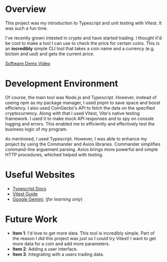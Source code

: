 # Overview

This project was my introduction to Typescript and unit testing with Vitest. It was such a fun time.  

I've recently grown intested in crypto and have started trading. I thought it'd be cool to make a tool I can use to check the price for certain coins. This is an **incredibly** simple CLI tool that takes a coin name and a currency (e.g. bictoin and usd) and gets the current price.


[Software Demo Video](https://youtu.be/WY-Gh8C6YeM)

# Development Environment

Of course, the main tool was Node.js and Typescript. However, instead of useing npm as my package manager, I used pnpm to save space and boost efficiency.
I also used CoinGecko's API to fetch the data on the specified cryptocurrency. Along with that I used Vitest, Vite's native testing framework. I used it to make mock API responses and to spy on console logging and errors. This enabled me to efficiently and effectively test the business logic of my program.

As mentioned, I used Typescript. However, I was able to enhance my project by using the Commander and Axios libraries. Commander simplifies command-line arguement parsing. Axios brings more powerful and simple HTTP procedures, whiched helped with testing.

# Useful Websites

- [Typescript Docs](https://www.typescriptlang.org/docs/)
- [Vitest Guide](https://vitest.dev/guide/)
- [Google Gemini](https://gemini.google.com/); (*for learning only*)

# Future Work

- **Item 1**: I'd love to get more data. This tool is incredibly simple. Part of the reason I did this project was just so I could try Vitest! I want to get more data for a coin and add more parameters.
- **Item 2**: Adding a user interface. 
- **Item 3**: Integrating with a users trading data. 

